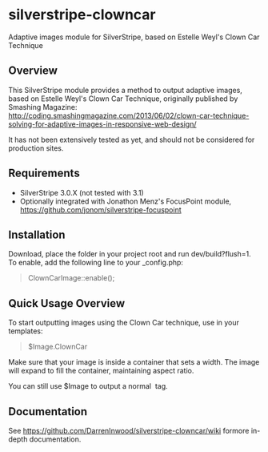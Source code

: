 silverstripe-clowncar
=====================

Adaptive images module for SilverStripe, based on Estelle Weyl's Clown Car Technique

## Overview

This SilverStripe module provides a method to output adaptive images, based on Estelle Weyl's Clown Car Technique, originally published by Smashing Magazine:
http://coding.smashingmagazine.com/2013/06/02/clown-car-technique-solving-for-adaptive-images-in-responsive-web-design/

It has not been extensively tested as yet, and should not be considered for production sites.

## Requirements

* SilverStripe 3.0.X (not tested with 3.1)
* Optionally integrated with Jonathon Menz's FocusPoint module, https://github.com/jonom/silverstripe-focuspoint

## Installation

Download, place the folder in your project root and run dev/build?flush=1.
To enable, add the following line to your _config.php:

> ClownCarImage::enable();

## Quick Usage Overview

To start outputting images using the Clown Car technique, use in your templates:

> $Image.ClownCar

Make sure that your image is inside a container that sets a width.  The image will expand to fill the container, maintaining aspect ratio.

You can still use $Image to output a normal <img> tag.

## Documentation

See https://github.com/DarrenInwood/silverstripe-clowncar/wiki formore in-depth documentation.

